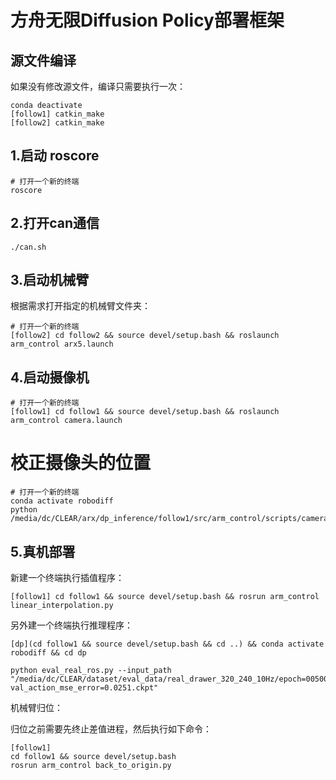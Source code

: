 # 方舟无限Diffusion Policy部署框架

## 源文件编译

如果没有修改源文件，编译只需要执行一次：

```shell
conda deactivate
[follow1] catkin_make
[follow2] catkin_make
```
## 1.启动 roscore

```shell
# 打开一个新的终端
roscore
```

## 2.打开can通信

```shell
./can.sh
```

## 3.启动机械臂

根据需求打开指定的机械臂文件夹：

```shell
# 打开一个新的终端
[follow2] cd follow2 && source devel/setup.bash && roslaunch arm_control arx5.launch
```

## 4.启动摄像机

```shell
# 打开一个新的终端
[follow1] cd follow1 && source devel/setup.bash && roslaunch arm_control camera.launch
```
# 校正摄像头的位置
```shell
# 打开一个新的终端
conda activate robodiff
python /media/dc/CLEAR/arx/dp_inference/follow1/src/arm_control/scripts/camera_calibration.py
```

## 5.真机部署

新建一个终端执行插值程序：

```shell
[follow1] cd follow1 && source devel/setup.bash && rosrun arm_control linear_interpolation.py
```

另外建一个终端执行推理程序：

```shell
[dp](cd follow1 && source devel/setup.bash && cd ..) && conda activate robodiff && cd dp

python eval_real_ros.py --input_path "/media/dc/CLEAR/dataset/eval_data/real_drawer_320_240_10Hz/epoch=00500-val_action_mse_error=0.0251.ckpt"

```

机械臂归位：

归位之前需要先终止差值进程，然后执行如下命令：

```shell
[follow1]
cd follow1 && source devel/setup.bash
rosrun arm_control back_to_origin.py
```
